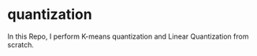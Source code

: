 # quantization

In this Repo, I perform K-means quantization and Linear Quantization from scratch. 
